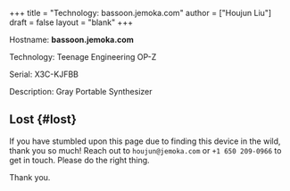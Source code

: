 +++
title = "Technology: bassoon.jemoka.com"
author = ["Houjun Liu"]
draft = false
layout = "blank"
+++

Hostname: **bassoon.jemoka.com**

Technology: Teenage Engineering OP-Z

Serial: X3C-KJFBB

Description: Gray Portable Synthesizer


## Lost {#lost}

If you have stumbled upon this page due to finding this device in the wild, thank you so much! Reach out to `houjun@jemoka.com` or `+1 650 209-0966` to get in touch. Please do the right thing.

Thank you.